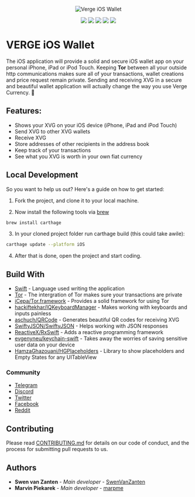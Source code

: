 <p align="center"><img src="http://staging.swenvanzanten.com/ios-icon.png" alt="Verge iOS Wallet"></p>
<p align="center">
  <a href="https://travis-ci.org/vergecurrency/vIOS" target="_blank"><img src="https://travis-ci.org/vergecurrency/vIOS.svg?branch=master"></a>
  <img src="https://img.shields.io/badge/status-development-red.svg">
  <img src="https://img.shields.io/badge/latest build-0.5-lightgrey.svg">
  <img src="https://img.shields.io/badge/iOS-^11.4-green.svg">
  <img src="https://img.shields.io/badge/license-MIT-blue.svg">
</p>

#  VERGE iOS Wallet

The iOS application will provide a solid and secure iOS wallet app on your personal iPhone, iPad or iPod Touch. Keeping **Tor** between all your outside http communications makes sure all of your transactions, wallet creations and price request remain private. Sending and receiving XVG in a secure and beautiful wallet application will actually change the way you use Verge Currency. 💪

## Features:

* Shows your XVG on your iOS device (iPhone, iPad and iPod Touch)
* Send XVG to other XVG wallets
* Receive XVG
* Store addresses of other recipients in the address book
* Keep track of your transactions
* See what you XVG is worth in your own fiat currency

## Local Development

So you want to help us out? Here's a guide on how to get started:

1. Fork the project, and clone it to your local machine.

2. Now install the following tools via [brew](https://brew.sh) 
```sh
brew install carthage
```

3. In your cloned project folder run carthage build (this could take awile):
```sh
carthage update --platform iOS
```

4. After that is done, open the project and start coding.

## Build With

* [Swift](https://github.com/apple/swift) - Language used writing the application
* [Tor](https://www.torproject.org) - The intergration of Tor makes sure your transactions are private
* [iCepa/Tor.framework](https://github.com/iCepa/Tor.framework) - Provides a solid framework for using Tor
* [hackiftekhar/IQKeyboardManager](https://github.com/hackiftekhar/IQKeyboardManager) - Makes working with keyboards and inputs painless
* [aschuch/QRCode](https://github.com/aschuch/QRCode) - Generates beautiful QR codes for receiving XVG
* [SwiftyJSON/SwiftyJSON](https://github.com/SwiftyJSON/SwiftyJSON) - Helps working with JSON responses
* [ReactiveX/RxSwift](https://github.com/ReactiveX/RxSwift) - Adds a reactive programming framework
* [evgenyneu/keychain-swift](https://github.com/evgenyneu/keychain-swift) - Takes away the worries of saving sensitive user data on your device
* [HamzaGhazouani/HGPlaceholders](https://github.com/HamzaGhazouani/HGPlaceholders) - Library to show placeholders and Empty States for any UITableView

### Community

* [Telegram](https://t.me/VERGExvg)
* [Discord](https://discord.gg/vergecurrency)
* [Twitter](https://www.twitter.com/vergecurrency)
* [Facebook](https://www.facebook.com/VERGEcurrency/)
* [Reddit](https://www.reddit.com/r/vergecurrency/)

## Contributing

Please read [CONTRIBUTING.md](CONTRIBUTING.md) for details on our code of conduct, and the process for submitting pull requests to us.

## Authors

* **Swen van Zanten** - *Main developer* - [SwenVanZanten](https://github.com/SwenVanZanten)
* **Marvin Piekarek** - *Main developer* - [marpme](https://github.com/marpme)
